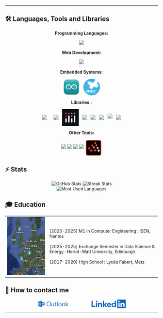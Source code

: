 <hr>

## 🛠️ Languages, Tools and Libraries

<p align="center"><b>Programming Languages:</b></p>
<p align="center">
  <img src="https://skillicons.dev/icons?i=python,r,c,matlab,java"/>
</p>

<p align="center"><b>Web Development:</b></p>
<p align="center">
  <img src="https://skillicons.dev/icons?i=html,css,js,php,mysql,postgres"/>
</p>

<p align="center"><b>Embedded Systems:</b></p>
<p align="center">
  <img src="https://github.com/arthur5775/arthur5775/blob/main/img/Arduino_IDE_logo.png" height="55px" style="vertical-align: middle"/>
  &nbsp;
  <img src="https://github.com/arthur5775/arthur5775/blob/main/img/STM32_logo.png" height="55px" style="vertical-align: middle"/>
</p>

<p align="center"><b>Libraries :</b></p>
<p align="center">
  <img src="https://raw.githubusercontent.com/wiki/opencv/opencv/logo/OpenCV_logo_no_text.svg?sanitize=true" height="50px" style="vertical-align: middle; margin-right: 10px;"/>
  &nbsp;
  <img src="https://logosandtypes.com/wp-content/uploads/2024/02/numpy.svg" height="55px" style="vertical-align: middle"/>
  &nbsp;
  <img src="https://github.com/arthur5775/arthur5775/blob/main/img/plotly.jpeg" height="55px" style="vertical-align: middle"/>
  &nbsp;
  <img src="https://icon.icepanel.io/Technology/png-shadow-512/Pandas.png" height="55px" style="vertical-align: middle"/>
  &nbsp;
  <img src="https://seaborn.pydata.org/_images/logo-mark-lightbg.svg" height="55px" style="vertical-align: middle"/>
  &nbsp;
  <img src="https://matplotlib.org/stable/_images/sphx_glr_logos2_001.png" height="55px" style="vertical-align: middle"/>
  &nbsp;
  <img src="https://upload.wikimedia.org/wikipedia/commons/thumb/0/05/Scikit_learn_logo_small.svg/800px-Scikit_learn_logo_small.svg.png" height="55px" sstyle="vertical-align: middle"/>
  &nbsp;
  <img src="https://www.tensorflow.org/images/tf_logo.png" height="55px" style="vertical-align: middle"/>
</p>

<p align="center"><b>Other Tools:</b></p>
<p align="center">
  <img src="https://skillicons.dev/icons?i=latex" height="55px"/>
  <img src="https://upload.wikimedia.org/wikipedia/commons/3/34/Microsoft_Office_Excel_%282019–present%29.svg" height="55px"/>
  <img src="https://upload.wikimedia.org/wikipedia/commons/3/38/Jupyter_logo.svg" height="55px"/>
  <img src="https://upload.wikimedia.org/wikipedia/commons/d/d0/Google_Colaboratory_SVG_Logo.svg" height="55px"/>
  <img src="https://github.com/arthur5775/arthur5775/blob/main/img/scilab.svg" height="55px" style="vertical-align: middle"/>
</p>

## ⚡️ Stats

<div align="center">
  <img width=320 height=250 src="https://github-readme-stats.vercel.app/api?username=arthur5775&theme=transparent&count_private=true&show_icons=true&rank_icon=github&locale=en" alt="GitHub Stats" />
  <img width=320 height=250 src="https://github-readme-streak-stats.herokuapp.com/?user=arthur5775&theme=transparent&count_private=true&border_radius=10&locale=en" alt="Streak Stats" />
  <br>
  <img width=250 src="https://github-readme-stats.vercel.app/api/top-langs?username=arthur5775&theme=transparent&layout=donut&hide=css&langs_count=8&border_radius=10&show_icons=true&locale=en" alt="Most Used Languages" />
</div>

## 🎓 Education

<table>
  <tr>
    <td><img src="https://github.com/arthur5775/arthur5775/blob/main/img/mymap.png?raw=true" width="256" height="192" /></td>
    <td>
      [2020-2025] M1 in Computer Engineering : ISEN, Nantes<br><br>
      [2025-2025] Exchange Semester in Data Science & Energy : Heriot-Watt University, Edinburgh<br><br>
      [2017-2020] High School : Lycée Fabert, Metz
    </td>
  </tr>
</table>

## 👋 How to contact me

<div align="center">
  <a href="mailto:arthur.grossmann--le-mauguen@isen-ouest.yncrea.fr" style="text-decoration: none">
    <img src="https://raw.githubusercontent.com/arthur5775/arthur5775/main/img/ms-outlook-logo.png" height="30px" style="vertical-align: middle"/>  
    <!-- <img src="https://img.shields.io/badge/Gmail-333333?style=for-the-badge&logo=gmail&logoColor=red" /> -->
  </a>
  &nbsp;&nbsp;&nbsp;&nbsp;&nbsp;&nbsp;&nbsp;&nbsp;&nbsp;&nbsp;&nbsp;&nbsp;&nbsp;&nbsp;&nbsp;&nbsp;
  <a href="https://www.linkedin.com/in/arthur-grossmann-le-mauguen-45094b205/" style="text-decoration: none">
    <img src="https://github.com/arthur5775/arthur5775/blob/main/img/LinkedIn_logo.svg?raw=true" height="30px" style="vertical-align: middle"/>
    <!-- <img src="https://img.shields.io/badge/LinkedIn-0077B5?style=for-the-badge&logo=linkedin&logoColor=white" target="_blank" height="25px" /> -->
  </a>
</div>
<hr>
